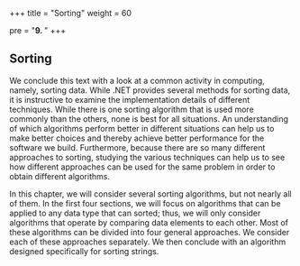 +++
title = "Sorting"
weight = 60

pre = "<b>9. </b>"
+++

## Sorting

We conclude this text with a look at a common activity in computing, namely, sorting data. While .NET provides several methods for sorting data, it is instructive to examine the implementation details of different techniques. While there is one sorting algorithm
that is used more commonly than the others, none is best for all
situations. An understanding of which algorithms perform better in
different situations can help us to make better choices and thereby
achieve better performance for the software we build. Furthermore,
because there are so many different approaches to sorting, studying the
various techniques can help us to see how different approaches can be
used for the same problem in order to obtain different algorithms.

In this chapter, we will consider several sorting algorithms, but not
nearly all of them. In the first four sections, we will focus on
algorithms that can be applied to any data type that can sorted; thus,
we will only consider algorithms that operate by comparing data elements
to each other. Most of these algorithms can be divided into four general
approaches. We consider each of these approaches separately. We then
conclude with an algorithm designed specifically for sorting strings.
